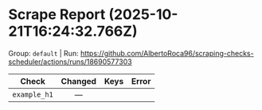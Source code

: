 # Scrape Report (2025-10-21T16:24:32.766Z)

Group: `default`  |  Run: https://github.com/AlbertoRoca96/scraping-checks-scheduler/actions/runs/18690577303

| Check | Changed | Keys | Error |
|---|:---:|:--|:--|
| `example_h1` | — |  |  |
